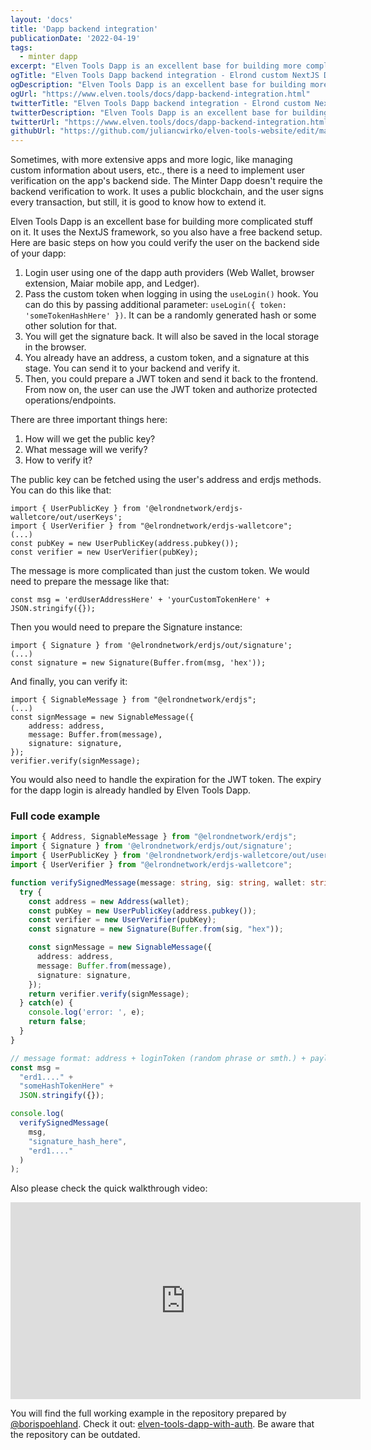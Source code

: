 ```yaml
---
layout: 'docs'
title: 'Dapp backend integration'
publicationDate: '2022-04-19'
tags:
  - minter dapp
excerpt: "Elven Tools Dapp is an excellent base for building more complicated stuff on it. It uses the NextJS framework, so you also have a free backend setup."
ogTitle: "Elven Tools Dapp backend integration - Elrond custom NextJS Dapp"
ogDescription: "Elven Tools Dapp is an excellent base for building more complicated stuff on it. It uses the NextJS framework, so you also have a free backend setup."
ogUrl: "https://www.elven.tools/docs/dapp-backend-integration.html"
twitterTitle: "Elven Tools Dapp backend integration - Elrond custom NextJS Dapp"
twitterDescription: "Elven Tools Dapp is an excellent base for building more complicated stuff on it. It uses the NextJS framework, so you also have a free backend setup."
twitterUrl: "https://www.elven.tools/docs/dapp-backend-integration.html"
githubUrl: "https://github.com/juliancwirko/elven-tools-website/edit/main/src/docs/dapp-backend-integration.md"
---
```


Sometimes, with more extensive apps and more logic, like managing custom information about users, etc., there is a need to implement user verification on the app's backend side. The Minter Dapp doesn't require the backend verification to work. It uses a public blockchain, and the user signs every transaction, but still, it is good to know how to extend it.

Elven Tools Dapp is an excellent base for building more complicated stuff on it. It uses the NextJS framework, so you also have a free backend setup. Here are basic steps on how you could verify the user on the backend side of your dapp: 

1. Login user using one of the dapp auth providers (Web Wallet, browser extension, Maiar mobile app, and Ledger).
2. Pass the custom token when logging in using the `useLogin()` hook. You can do this by passing additional parameter: `useLogin({ token: 'someTokenHashHere' })`. It can be a randomly generated hash or some other solution for that.
3. You will get the signature back. It will also be saved in the local storage in the browser.
4. You already have an address, a custom token, and a signature at this stage. You can send it to your backend and verify it.
5. Then, you could prepare a JWT token and send it back to the frontend. From now on, the user can use the JWT token and authorize protected operations/endpoints.

There are three important things here:
1. How will we get the public key?
1. What message will we verify? 
2. How to verify it?

The public key can be fetched using the user's address and erdjs methods. You can do this like that: 

```
import { UserPublicKey } from '@elrondnetwork/erdjs-walletcore/out/userKeys';
import { UserVerifier } from "@elrondnetwork/erdjs-walletcore";
(...)
const pubKey = new UserPublicKey(address.pubkey());
const verifier = new UserVerifier(pubKey);
```

The message is more complicated than just the custom token. We would need to prepare the message like that: 

```
const msg = 'erdUserAddressHere' + 'yourCustomTokenHere' + JSON.stringify({});
```

Then you would need to prepare the Signature instance:

```
import { Signature } from '@elrondnetwork/erdjs/out/signature';
(...)
const signature = new Signature(Buffer.from(msg, 'hex'));
```

And finally, you can verify it:

```
import { SignableMessage } from "@elrondnetwork/erdjs";
(...)
const signMessage = new SignableMessage({
    address: address,
    message: Buffer.from(message),
    signature: signature,
});
verifier.verify(signMessage);
```

You would also need to handle the expiration for the JWT token. The expiry for the dapp login is already handled by Elven Tools Dapp.

### Full code example

```typescript
import { Address, SignableMessage } from "@elrondnetwork/erdjs";
import { Signature } from '@elrondnetwork/erdjs/out/signature';
import { UserPublicKey } from '@elrondnetwork/erdjs-walletcore/out/userKeys';
import { UserVerifier } from "@elrondnetwork/erdjs-walletcore";

function verifySignedMessage(message: string, sig: string, wallet: string) {
  try {
    const address = new Address(wallet);
    const pubKey = new UserPublicKey(address.pubkey());
    const verifier = new UserVerifier(pubKey);
    const signature = new Signature(Buffer.from(sig, "hex"));

    const signMessage = new SignableMessage({
      address: address,
      message: Buffer.from(message),
      signature: signature,
    });
    return verifier.verify(signMessage);
  } catch(e) {
    console.log('error: ', e);
    return false;
  }
}

// message format: address + loginToken (random phrase or smth.) + payload data, here empty
const msg =
  "erd1...." +
  "someHashTokenHere" +
  JSON.stringify({});

console.log(
  verifySignedMessage(
    msg,
    "signature_hash_here",
    "erd1...."
  )
);
```

Also please check the quick walkthrough video:

<div class="embeded-media-container">
  <iframe width="560" height="315" src="https://www.youtube.com/embed/e2ope5WgOuM" title="YouTube video player" frameborder="0" allow="accelerometer; autoplay; clipboard-write; encrypted-media; gyroscope; picture-in-picture" allowfullscreen></iframe>
</div>

You will find the full working example in the repository prepared by [@borispoehland](https://github.com/borispoehland). Check it out: [
elven-tools-dapp-with-auth](https://github.com/borispoehland/elven-tools-dapp-with-auth). Be aware that the repository can be outdated.
